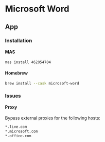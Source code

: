 # Microsoft Word

## App

### Installation

#### MAS

```sh
mas install 462054704
```

#### Homebrew

```sh
brew install --cask microsoft-word
```

### Issues

#### Proxy

Bypass external proxies for the following hosts:

```txt
*.live.com
*.microsoft.com
*.office.com
```
